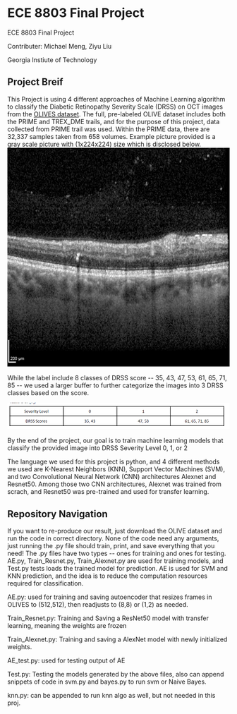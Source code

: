 # ECE 8803 Final Project 
ECE 8803 Final Project 

Contributer: Michael Meng, Ziyu Liu

Georgia Instiute of Technology

## Project Breif 
This Project is using 4 different approaches of Machine Learning algorithm to classify the Diabetic Retinopathy Severity Scale (DRSS) on OCT images from the [OLIVES dataset](https://arxiv.org/pdf/2209.11195.pdf). The full, pre-labeled OLIVE dataset includes both the PRIME and TREX_DME trails, and for the purpose of this project, data collected from PRIME trail was used. Within the PRIME data, there are 32,337 samples taken from 658 volumes. Example picture provided is a gray scale picture with (1x224x224) size which is disclosed below.
![example_OCT](0.png)

While the label include 8 classes of DRSS score -- 35, 43, 47, 53, 61, 65, 71, 85 -- we used a larger buffer to further categorize the images into 3 DRSS classes based on the score. 

![DRSS_classify_pic](DRSS_classify.png)

By the end of the project, our goal is to train machine learning models that classify the provided image into DRSS Severity Level 0, 1, or 2

The language we used for this project is python, and 4 different methods we used are K-Nearest Neighbors (KNN), Support Vector Machines (SVM), and two Convolutional Neural Network (CNN) architectures Alexnet and Resnet50. Among those two CNN architectures, Alexnet was trained from scrach, and Resnet50 was pre-trained and used for transfer learning. 

## Repository Navigation
If you want to re-produce our result, just download the OLIVE dataset and run the code in correct directory. 
None of the code need any arguments, just running the .py file should train, print, and save everything that you need! The .py files have two types -- ones for training and ones for testing. AE.py, Train_Resnet.py, Train_Alexnet.py are used for training models, and Test.py tests loads the trained model for prediction. AE is used for SVM and KNN prediction, and the idea is to reduce the computation resources required for classification. 

AE.py: used for training and saving autoencoder that resizes frames in OLIVES to (512,512), then readjusts to (8,8) or (1,2) as needed.

Train_Resnet.py: Training and Saving a ResNet50 model with transfer learning, meaning the weights are frozen

Train_Alexnet.py: Training and saving a AlexNet model with newly initialized weights.

AE_test.py: used for testing output of AE

Test.py: Testing the models generated by the above files, also can append snippets of code in svm.py and bayes.py to run svm or Naive Bayes.

knn.py: can be appended to run knn algo as well, but not needed in this proj.

